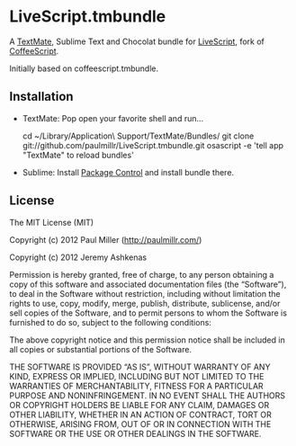 # LiveScript.tmbundle
A [TextMate](http://macromates.com), Sublime Text and Chocolat bundle for [LiveScript](http://gkz.github.com/LiveScript/), fork of [CoffeeScript](http://coffeescript.org).

Initially based on coffeescript.tmbundle.

## Installation

* TextMate: Pop open your favorite shell and run...

    cd ~/Library/Application\ Support/TextMate/Bundles/
    git clone git://github.com/paulmillr/LiveScript.tmbundle.git
    osascript -e 'tell app "TextMate" to reload bundles'

* Sublime: Install [Package Control](http://wbond.net/sublime_packages/package_control) and install bundle there.

## License
The MIT License (MIT)

Copyright (c) 2012 Paul Miller (http://paulmillr.com/)

Copyright (c) 2012 Jeremy Ashkenas

Permission is hereby granted, free of charge, to any person obtaining a copy
of this software and associated documentation files (the “Software”), to deal
in the Software without restriction, including without limitation the rights
to use, copy, modify, merge, publish, distribute, sublicense, and/or sell
copies of the Software, and to permit persons to whom the Software is
furnished to do so, subject to the following conditions:

The above copyright notice and this permission notice shall be included in
all copies or substantial portions of the Software.

THE SOFTWARE IS PROVIDED “AS IS”, WITHOUT WARRANTY OF ANY KIND, EXPRESS OR
IMPLIED, INCLUDING BUT NOT LIMITED TO THE WARRANTIES OF MERCHANTABILITY,
FITNESS FOR A PARTICULAR PURPOSE AND NONINFRINGEMENT. IN NO EVENT SHALL THE
AUTHORS OR COPYRIGHT HOLDERS BE LIABLE FOR ANY CLAIM, DAMAGES OR OTHER
LIABILITY, WHETHER IN AN ACTION OF CONTRACT, TORT OR OTHERWISE, ARISING FROM,
OUT OF OR IN CONNECTION WITH THE SOFTWARE OR THE USE OR OTHER DEALINGS IN
THE SOFTWARE.
